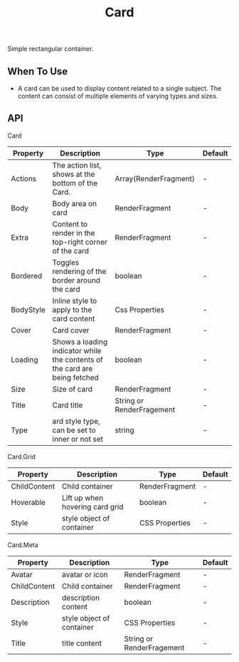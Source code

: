 ﻿---
category: Components
type: Data Display
title: Card
cols: 1
cover: https://gw.alipayobjects.com/zos/antfincdn/NqXt8DJhky/Card.svg
---

Simple rectangular container.

## When To Use

- A card can be used to display content related to a single subject. The content can consist of multiple elements of varying types and sizes.


## API


Card

| Property             | Description                                         | Type          | Default    |
| ---------------- | -------------------------------------------- | ------------- | --------- |
| Actions |The action list, shows at the bottom of the Card.   | Array(RenderFragment) |-        |
| Body |Body area on card | RenderFragment |-        |
| Extra |Content to render in the top-right corner of the card | RenderFragment |-        |
| Bordered |Toggles rendering of the border around the card | boolean |-        |
| BodyStyle |Inline style to apply to the card content | Css Properties |-        |
| Cover |Card cover | RenderFragment |-        |
| Loading |Shows a loading indicator while the contents of the card are being fetched | boolean |-        |
| Size |	Size of card | RenderFragment |-        |
| Title |	Card title | String or RenderFragement |-        |
| Type |ard style type, can be set to inner or not set | string |-        |

Card.Grid

| Property             | Description                                         | Type          | Default    |
| ---------------- | -------------------------------------------- | ------------- | --------- |
| ChildContent | Child container | RenderFragment |-        |
| Hoverable | Lift up when hovering card grid | boolean |-        |
| Style | style object of container | CSS Properties |-        |

Card.Meta

| Property             | Description                                         | Type          | Default    |
| ---------------- | -------------------------------------------- | ------------- | --------- |
| Avatar | 	avatar or icon | RenderFragment |-        |
| ChildContent | Child  container | RenderFragment |-        |
| Description | description content | boolean |-        |
| Style | style object of container| CSS Properties |-        |
| Title |	title content | String or RenderFragement |-        |